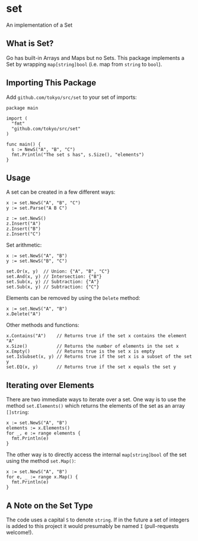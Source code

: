 set
===

An implementation of a Set

What is Set?
------------

Go has built-in Arrays and Maps but no Sets. This package implements a Set by wrapping `map[string]bool` (i.e. map from `string` to `bool`). 

Importing This Package
----------------------
Add `github.com/tokyo/src/set` to your set of imports:

```
package main

import (
  "fmt"
  "github.com/tokyo/src/set"
)

func main() {
  s := NewS("A", "B", "C")
  fmt.Println("The set s has", s.Size(), "elements")
}
```

Usage
-----
A set can be created in a few different ways:
```
x := set.NewS("A", "B", "C")
y := set.Parse("A B C")

z := set.NewS()
z.Insert("A")
z.Insert("B")
z.Insert("C")
```

Set arithmetic:
```
x := set.NewS("A", "B")
y := set.NewS("B", "C")

set.Or(x, y)  // Union: {"A", "B", "C"}
set.And(x, y) // Intersection: {"B"}
set.Sub(x, y) // Subtraction: {"A"}
set.Sub(x, y) // Subtraction: {"C"}
```
Elements can be removed by using the `Delete` method:
```
x := set.NewS("A", "B")
x.Delete("A")
```
Other methods and functions:
```
x.Contains("A")    // Returns true if the set x contains the element "A"
x.Size()           // Returns the number of elements in the set x
x.Empty()          // Returns true is the set x is empty
set.IsSubset(x, y) // Returns true if the set x is a subset of the set y
set.EQ(x, y)       // Returns true if the set x equals the set y
```
Iterating over Elements
-----------------------
There are two immediate ways to iterate over a set. One way is to use the method `set.Elements()` which returns the elements of the set as an array `[]string`:
```
x := set.NewS("A", "B")
elements := x.Elements()
for _, e := range elements {
  fmt.Println(e)
}
```
The other way is to directly access the internal `map[string]bool` of the set using the method `set.Map()`:
```
x := set.NewS("A", "B")
for e, _ := range x.Map() {
  fmt.Println(e)
}
```
A Note on the Set Type
----------------------
The code uses a capital `S` to denote `string`. If in the future a set of integers is added to this project it would presumably be named `I` (pull-requests welcome!).
